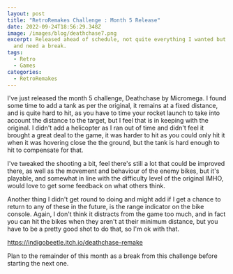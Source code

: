 ```yaml
---
layout: post
title: "RetroRemakes Challenge : Month 5 Release"
date: 2022-09-24T18:56:29.348Z
image: /images/blog/deathchase7.png
excerpt: Released ahead of schedule, not quite everything I wanted but happy,
  and need a break.
tags:
  - Retro
  - Games
categories:
  - RetroRemakes
---
```

I﻿'ve just released the month 5 challenge, Deathchase by Micromega. I found some time to add a tank as per the original, it remains at a fixed distance, and is quite hard to hit, as you have to time your rocket launch to take into account the distance to the target, but I feel that is in keeping with the original. I didn't add a helicopter as I ran out of time and didn't feel it brought a great deal to the game, it was harder to hit as you could only hit it when it was hovering close the the ground, but the tank is hard enough to hit to compensate for that.

I﻿'ve tweaked the shooting a bit, feel there's still a lot that could be improved there, as well as the movement and behaviour of the enemy bikes, but it's playable, and somewhat in line with the difficulty level of the original IMHO, would love to get some feedback on what others think.

A﻿nother thing I didn't get round to doing and might add if I get a chance to return to any of these in the future, is the range indicator on the bike console. Again, I don't think it distracts from the game too much, and in fact you can hit the bikes when they aren't at their minimum distance, but you have to be a pretty good shot to do that, so I'm ok with that.

https://indigobeetle.itch.io/deathchase-remake

P﻿lan to the remainder of this month as a break from this challenge before starting the next one.